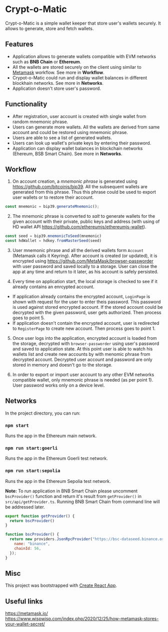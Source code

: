 # Crypt-o-Matic

Crypt-o-Matic is a simple wallet keeper that store user's wallets securely. It allows to generate, store and fetch wallets.

## Features
- Application allows to generate wallets compatible with EVM networks such as **BNB Chain** or **Ethereum**.
- All the wallets are stored securely on the client using similar to [Metamask](https://https://metamask.io/) workflow. See more in **Workflow**.
- Crypot-o-Matic could run and display wallet balances in different blockhain networks. See more in **Networks**.
- Application doesn't store user's password.

## Functionality
- After registration, user account is created with single wallet from random mnemonic phrase.
- Users can generate more wallets. All the wallets are derived from same account and could be restored using mnemonic phrase.
- Users are able to see a list of generated wallets.
- Users can look up wallet's private keys by entering their password.
- Application can display wallet balances in blockchain networks (Ehereum, BSB Smart Chain). See more in **Networks**.

## Workflow

1. On account creation, a *mnemonic phrase* is generated using https://github.com/bitcoinjs/bip39. All the subsequent wallets are generated from this phrase. Thus this phrase could be used to export user wallets or to restore their account.
```javascript
const mnemonic = bip39.generateMnemonic();
```

2. The mnemonic phrase is converted to *salt* to generate wallets for the given account with their private, public keys and address (with using of HD wallet API https://github.com/ethereumjs/ethereumjs-wallet).

```javascript
const seed = bip39.mnemonicToSeed(mnemonic)
const hdWallet = hdkey.fromMasterSeed(seed)
```

3. User mnemonic phrase and all the derived wallets form `Account` (Metamask calls it Keyring). After account is created (or updated), it is encrypted using https://github.com/MetaMask/browser-passworder with user password and saved locally to a storage. User can close the app at any time and return to it later, as his account is safely persisted.

4. Every time on application start, the local storage is checked to see if it already contains an enrcypted account.
- If application already contains the encrypted account, `LoginPage` is shown with request for the user to enter theis password. This password is used against stored encrypted account. If the stored account could be decrypted with the given password, user gets authorized. Then process goes to point 5.
- If application doesn't contain the encrypted account, user is redirected to `RegisterPage` to create new account. Then process goes to point 1.

5. Once user logs into the application, encrypted account is loaded from the storage, decrypted with `browser-passworder` using user's password and saved to application state. At this point user is able to watch his wallets list and create new accounts by with menomic phrase from decrypted account. Decrypted user account and password are only stored in memory and doesn't go to the storage.

6. In order to export or import user account to any other EVM networks compatible wallet, only mnemonic phrase is needed (as per point 1). User password works only on a device level.

## Networks

In the project directory, you can run:

### `npm start`

Runs the app in the Ethereum main network.

### `npm run start:goerli`

Runs the app in the Ethereum Goerli test network.

### `npm run start:sepolia`

Runs the app in the Ethereum Sepolia test network.

**Note:** To run application in BNB Smart Chain please uncomment `bscProvider()` function and return it's result from `getProvider()` in `src/api/getProvider.ts`. Running BNB Smart Chain from command line will be addressed later.

```javascript
export function getProvider() {
  return bscProvider()
}

function bscProvider() {
  return new providers.JsonRpcProvider("https://bsc-dataseed.binance.org/", {
    name: "binance",
    chainId: 56,
  });
}
```

## Misc

This project was bootstrapped with [Create React App](https://github.com/facebook/create-react-app).

## Useful links
https://metamask.io/
https://www.wispwisp.com/index.php/2020/12/25/how-metamask-stores-your-wallet-secret/
